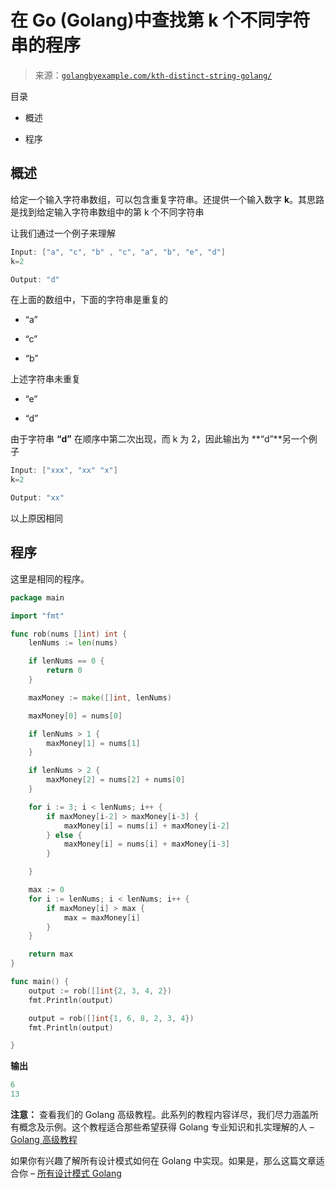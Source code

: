 <!--yml

分类: 未分类

日期: 2024-10-13 06:49:33

-->

# 在 Go (Golang)中查找第 k 个不同字符串的程序

> 来源：[`golangbyexample.com/kth-distinct-string-golang/`](https://golangbyexample.com/kth-distinct-string-golang/)

目录

+   概述

+   程序

## **概述**

给定一个输入字符串数组，可以包含重复字符串。还提供一个输入数字 **k**。其思路是找到给定输入字符串数组中的第 k 个不同字符串

让我们通过一个例子来理解

```go
Input: ["a", "c", "b" , "c", "a", "b", "e", "d"]
k=2

Output: "d"
```

在上面的数组中，下面的字符串是重复的

+   “a”

+   “c”

+   “b”

上述字符串未重复

+   “e”

+   “d”

由于字符串 **“d”** 在顺序中第二次出现，而 k 为 2，因此输出为 **“d”**另一个例子

```go
Input: ["xxx", "xx" "x"]
k=2

Output: "xx"
```

以上原因相同

## **程序**

这里是相同的程序。

```go
package main

import "fmt"

func rob(nums []int) int {
	lenNums := len(nums)

	if lenNums == 0 {
		return 0
	}

	maxMoney := make([]int, lenNums)

	maxMoney[0] = nums[0]

	if lenNums > 1 {
		maxMoney[1] = nums[1]
	}

	if lenNums > 2 {
		maxMoney[2] = nums[2] + nums[0]
	}

	for i := 3; i < lenNums; i++ {
		if maxMoney[i-2] > maxMoney[i-3] {
			maxMoney[i] = nums[i] + maxMoney[i-2]
		} else {
			maxMoney[i] = nums[i] + maxMoney[i-3]
		}

	}

	max := 0
	for i := lenNums; i < lenNums; i++ {
		if maxMoney[i] > max {
			max = maxMoney[i]
		}
	}

	return max
}

func main() {
	output := rob([]int{2, 3, 4, 2})
	fmt.Println(output)

	output = rob([]int{1, 6, 8, 2, 3, 4})
	fmt.Println(output)

}
```

**输出**

```go
6
13
```

**注意：** 查看我们的 Golang 高级教程。此系列的教程内容详尽，我们尽力涵盖所有概念及示例。这个教程适合那些希望获得 Golang 专业知识和扎实理解的人 – [Golang 高级教程](https://golangbyexample.com/golang-comprehensive-tutorial/)

如果你有兴趣了解所有设计模式如何在 Golang 中实现。如果是，那么这篇文章适合你 – [所有设计模式 Golang](https://golangbyexample.com/all-design-patterns-golang/)


